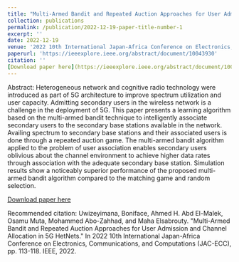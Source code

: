 ```yaml
---
title: "Multi-Armed Bandit and Repeated Auction Approaches for User Admission and Channel Allocation in 5G HetNets"
collection: publications
permalink: /publication/2022-12-19-paper-title-number-1
excerpt: ''
date: 2022-12-19
venue: '2022 10th International Japan-Africa Conference on Electronics, Communications, and Computations (JAC-ECC)'
paperurl: 'https://ieeexplore.ieee.org/abstract/document/10043930'
citation: ''
[Download paper here](https://ieeexplore.ieee.org/abstract/document/10043930)
---
```

Abstract:
Heterogeneous network and cognitive radio technology were introduced as part of 5G architecture to improve spectrum utilization and user capacity. Admitting secondary users in the wireless network is a challenge in the deployment of 5G. This paper presents a learning algorithm based on the multi-armed bandit technique to intelligently associate secondary users to the secondary base stations available in the network. Availing spectrum to secondary base stations and their associated users is done through a repeated auction game. The multi-armed bandit algorithm applied to the problem of user association enables secondary users oblivious about the channel environment to achieve higher data rates through association with the adequate secondary base station. Simulation results show a noticeably superior performance of the proposed multi-armed bandit algorithm compared to the matching game and random selection.

[Download paper here](https://ieeexplore.ieee.org/abstract/document/10043930)

Recommended citation: Uwizeyimana, Boniface, Ahmed H. Abd El-Malek, Osamu Muta, Mohammed Abo-Zahhad, and Maha Elsabrouty. "Multi-Armed Bandit and Repeated Auction Approaches for User Admission and Channel Allocation in 5G HetNets." In 2022 10th International Japan-Africa Conference on Electronics, Communications, and Computations (JAC-ECC), pp. 113-118. IEEE, 2022.
